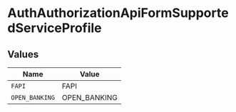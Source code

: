 # AuthAuthorizationApiFormSupportedServiceProfile


## Values

| Name           | Value          |
| -------------- | -------------- |
| `FAPI`         | FAPI           |
| `OPEN_BANKING` | OPEN_BANKING   |